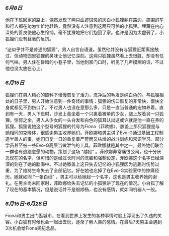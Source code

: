 ### *6月8日*

他在下班回家的路上，偶然发现了两只血迹斑斑的灰白小狐狸躺在路边。周围的车和行人都在匆匆忙忙地赶路，竟然没有人注意到这两只可怜的小狐狸。埋藏在内心深处的善良使他心生怜悯，毫不犹豫地把它们抱回了家。也许是因为太虚弱了，小狐狸们没有丝毫的反抗。

“这似乎并不是普通的狐狸”。男人自言自语道。虽然他并没有与狐狸近距离接触过，但动物园里狐狸的臭味让他记忆深刻。这两只狐狸虽然看上去很脏，却没有任何气味。男人住在昏暗的小巷子里，当他到家门口时，听见了几声模糊的话，不过他也没太放在心上。

### *6月15日*

狐狸们在男人精心的照料下慢慢恢复了活力，洗净后的毛发是纯白色的。与狐狸相处的日子里，男人开始注意到一件奇怪的事情：狐狸的伤口恢复的非常快，很快全身就都见不到伤口了。不过男人也没在意那么多，只是一直当普通的宠物养着。直到有一天，男人下班时，沙发上竟坐着一个只裹着被单的少女，腿上放着另一只狐狸。惊愕之余，男人从少女的一头白发和白色的狐耳认出这或许就是他一直在养的狐狸。狐狸说她这个型号的狐狸的代号为Fiona（菲欧娜），膝盖上那只狐狸是与她相同的克隆体，很感谢男主收养她们。菲欧娜和男主讲了Evo-G通过基因工程制造半兽人的事，她们日复一日的重复着严苛而又枯燥的战斗训练和常识学习。部分学员甚至被一些Evo-G高层当做泄气的工具，菲欧娜就是其中之一。最终她们联合一群也有逃跑意愿的动物，策划了这场 “越狱” 。菲欧娜非常痛恨公司，也十分厌恶现在的名字，但可惜的是经过长时间的洗脑和强制设定，菲欧娜这个名字已经深深的刻在了她的脑海中。不过她膝盖上这只失去记忆的小狐狸因为逃跑时伤势过重，为了维持生命失去了全部记忆。好在她也忘掉了在Evo-G实验室中的惨痛经历。她就如同 “一张白纸” ，男主可以给她起一个名字，这也是男主收养她的谢礼。在男主尚未回家时，菲欧娜给失去记忆的小狐狸讲了现在的情况。小白狐了解了现在的基本情况，但是说话并不是很顺畅，也没有感情，就如同机器人一般。

### *6月15日-6月28日*

Fiona和男主出门逛城市，在看到世界上发生的各种事情时脸上浮现出了久违的笑容。小白狐有时候也会一起出去玩，逐渐了解人类的感情。在最后7天男主会遇到3次机会给Fiona买纪念品。